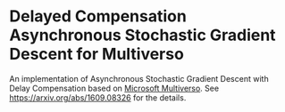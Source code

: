 # Delayed Compensation Asynchronous Stochastic Gradient Descent for Multiverso
An implementation of Asynchronous Stochastic Gradient Descent with Delay Compensation based on [Microsoft Multiverso](https://github.com/Microsoft/Multiverso).
See https://arxiv.org/abs/1609.08326 for the details.
